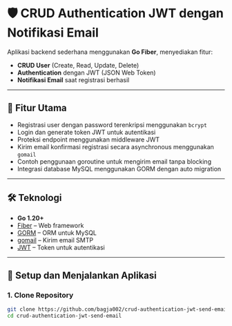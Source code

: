 # 🛡️ CRUD Authentication JWT dengan Notifikasi Email

Aplikasi backend sederhana menggunakan **Go Fiber**, menyediakan fitur:

- **CRUD User** (Create, Read, Update, Delete)  
- **Authentication** dengan JWT (JSON Web Token)  
- **Notifikasi Email** saat registrasi berhasil

---

## 🚀 Fitur Utama

- Registrasi user dengan password terenkripsi menggunakan `bcrypt`
- Login dan generate token JWT untuk autentikasi
- Proteksi endpoint menggunakan middleware JWT
- Kirim email konfirmasi registrasi secara asynchronous menggunakan `gomail`
- Contoh penggunaan goroutine untuk mengirim email tanpa blocking
- Integrasi database MySQL menggunakan GORM dengan auto migration

---

## 🛠 Teknologi

- **Go 1.20+**
- [Fiber](https://gofiber.io/) – Web framework
- [GORM](https://gorm.io/) – ORM untuk MySQL
- [gomail](https://github.com/go-gomail/gomail) – Kirim email SMTP
- [JWT](https://github.com/golang-jwt/jwt) – Token untuk autentikasi

---

## 🔧 Setup dan Menjalankan Aplikasi

### 1. Clone Repository

```bash
git clone https://github.com/bagja002/crud-authentication-jwt-send-email.git
cd crud-authentication-jwt-send-email
